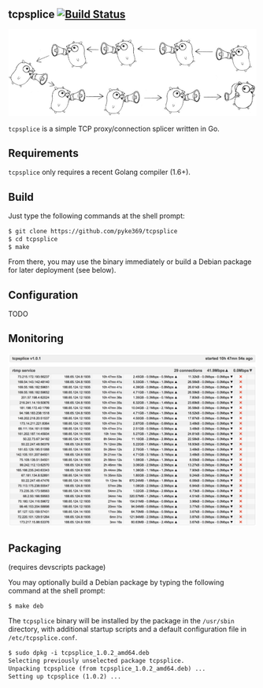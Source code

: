 ## tcpsplice        [![Build Status](https://travis-ci.org/pyke369/tcpsplice.svg?branch=master)](https://travis-ci.org/pyke369/tcpsplice)

![Chain Of Gophers](/images/chain.jpg?raw=true "Chain Of Gophers")

`tcpsplice` is a simple TCP proxy/connection splicer written in Go.

## Requirements

`tcpsplice` only requires a recent Golang compiler (1.6+).

## Build

Just type the following commands at the shell prompt:

    $ git clone https://github.com/pyke369/tcpsplice
    $ cd tcpsplice
    $ make

From there, you may use the binary immediately or build a Debian package for later deployment (see below).

## Configuration

TODO

## Monitoring

![Monitoring Interface](/images/monitor.png?raw=true "Monitoring Interface")

## Packaging

(requires devscripts package)

You may optionally build a Debian package by typing the following command at the shell prompt:

    $ make deb

The `tcpsplice` binary will be installed by the package in the `/usr/sbin` directory, with additional
startup scripts and a default configuration file in `/etc/tcpsplice.conf`.

    $ sudo dpkg -i tcpsplice_1.0.2_amd64.deb
    Selecting previously unselected package tcpsplice.
    Unpacking tcpsplice (from tcpsplice_1.0.2_amd64.deb) ...
    Setting up tcpsplice (1.0.2) ...
